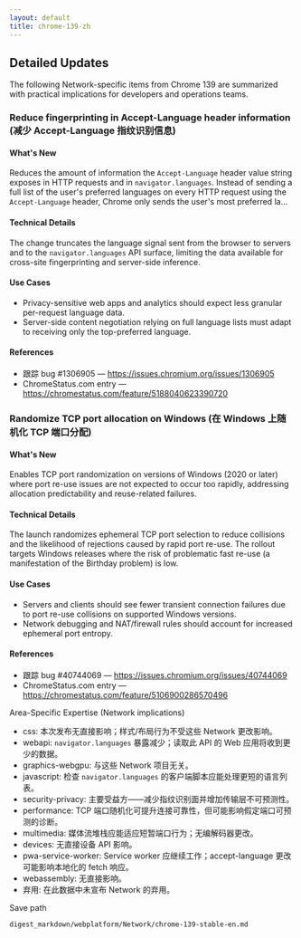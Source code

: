 ```yaml
---
layout: default
title: chrome-139-zh
---
```


## Detailed Updates

The following Network-specific items from Chrome 139 are summarized with practical implications for developers and operations teams.

### Reduce fingerprinting in Accept-Language header information (减少 Accept-Language 指纹识别信息)

#### What's New
Reduces the amount of information the `Accept-Language` header value string exposes in HTTP requests and in `navigator.languages`. Instead of sending a full list of the user's preferred languages on every HTTP request using the `Accept-Language` header, Chrome only sends the user's most preferred la...

#### Technical Details
The change truncates the language signal sent from the browser to servers and to the `navigator.languages` API surface, limiting the data available for cross-site fingerprinting and server-side inference.

#### Use Cases
- Privacy-sensitive web apps and analytics should expect less granular per-request language data.
- Server-side content negotiation relying on full language lists must adapt to receiving only the top-preferred language.

#### References
- 跟踪 bug #1306905 — https://issues.chromium.org/issues/1306905
- ChromeStatus.com entry — https://chromestatus.com/feature/5188040623390720

### Randomize TCP port allocation on Windows (在 Windows 上随机化 TCP 端口分配)

#### What's New
Enables TCP port randomization on versions of Windows (2020 or later) where port re-use issues are not expected to occur too rapidly, addressing allocation predictability and reuse-related failures.

#### Technical Details
The launch randomizes ephemeral TCP port selection to reduce collisions and the likelihood of rejections caused by rapid port re-use. The rollout targets Windows releases where the risk of problematic fast re-use (a manifestation of the Birthday problem) is low.

#### Use Cases
- Servers and clients should see fewer transient connection failures due to port re-use collisions on supported Windows versions.
- Network debugging and NAT/firewall rules should account for increased ephemeral port entropy.

#### References
- 跟踪 bug #40744069 — https://issues.chromium.org/issues/40744069
- ChromeStatus.com entry — https://chromestatus.com/feature/5106900286570496

Area-Specific Expertise (Network implications)

- css: 本次发布无直接影响；样式/布局行为不受这些 Network 更改影响。
- webapi: `navigator.languages` 暴露减少；读取此 API 的 Web 应用将收到更少的数据。
- graphics-webgpu: 与这些 Network 项目无关。
- javascript: 检查 `navigator.languages` 的客户端脚本应能处理更短的语言列表。
- security-privacy: 主要受益方——减少指纹识别面并增加传输层不可预测性。
- performance: TCP 端口随机化可提升连接可靠性，但可能影响假定端口可预测的诊断。
- multimedia: 媒体流堆栈应能适应短暂端口行为；无编解码器更改。
- devices: 无直接设备 API 影响。
- pwa-service-worker: Service worker 应继续工作；accept-language 更改可能影响本地化的 fetch 响应。
- webassembly: 无直接影响。
- 弃用: 在此数据中未宣布 Network 的弃用。

Save path

```text
digest_markdown/webplatform/Network/chrome-139-stable-en.md
